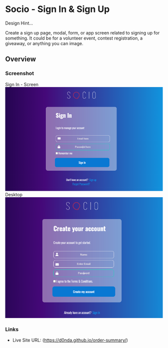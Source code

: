 # Socio - Sign In & Sign Up

Design Hint...

Create a sign up page, modal, form, or app screen related to signing up for something. It could be for a volunteer event, contest registration, a giveaway, or anything you can image.

## Overview

### Screenshot
Sign In - Screen
![Mobile Screenshot](./images/socio_signin.png "Sign In Screenshot")
Desktop
![Desktop Screenshot](./images/socio_signup.png "Sign Up Screenshot")

### Links

- Live Site URL: (https://d0nda.github.io/order-summary/)
